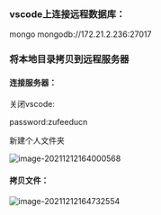 ### vscode上连接远程数据库：

mongo mongodb://172.21.2.236:27017

### 将本地目录拷贝到远程服务器

#### 连接服务器：

关闭vscode: 

password:zufeeducn

新建个人文件夹

![image-20211212164000568](/home/osuser/.config/Typora/typora-user-images/image-20211212164000568.png)

#### 拷贝文件：

![image-20211212164732554](/home/osuser/.config/Typora/typora-user-images/image-20211212164732554.png)


